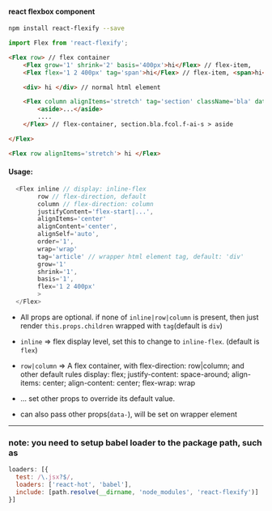 #### react flexbox component

```bash
npm install react-flexify --save
```

```js
import Flex from 'react-flexify';
```

```html
<Flex row> // flex container
    <Flex grow='1' shrink='2' basis='400px'>hi</Flex> // flex-item,
    <Flex flex='1 2 400px' tag='span'>hi</Flex> // flex-item, <span>hi</span>

    <div> hi </div> // normal html element

    <Flex column alignItems='stretch' tag='section' className='bla' dataCustom='hi' tag='section'>
        <aside>...</aside>
        ....
    </Flex> // flex-container, section.bla.fcol.f-ai-s > aside

</Flex> 

<Flex row alignItems='stretch'> hi </Flex>

```

#### Usage:
```js
  <Flex inline // display: inline-flex
        row // flex-direction, default
        column // flex-direction: column
        justifyContent='flex-start|...',
        alignItems='center'
        alignContent='center',
        alignSelf='auto',
        order='1',
        wrap='wrap'
        tag='article' // wrapper html element tag, default: 'div'
        grow='1'
        shrink='1',
        basis='1',
        flex='1 2 400px'
        >
  </Flex>
```
- All props are optional. if none of `inline|row|column` is present, then just render `this.props.children` wrapped with `tag`(default is `div`)

- `inline` => flex display level, set this to change to `inline-flex`. (default is `flex`)

- `row|column` => A flex container, with flex-direction: row|column; and other default rules display: flex; justify-content: space-around; align-items: center; align-content: center; flex-wrap: wrap

- ... set other props to override its default value.
- can also pass other props(`data-`), will be set on wrapper element

---
### note: you need to setup babel loader to the package path, such as
```js
loaders: [{
  test: /\.jsx?$/,
  loaders: ['react-hot', 'babel'],
  include: [path.resolve(__dirname, 'node_modules', 'react-flexify')]
}]
```
